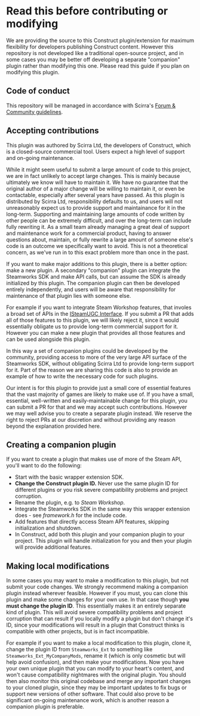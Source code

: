 # Read this before contributing or modifying

We are providing the source to this Construct plugin/extension for maximum flexibility for developers publishing Construct content. However this repository is not developed like a traditional open-source project, and in some cases you may be better off developing a separate "companion" plugin rather than modifying this one. Please read this guide if you plan on modifying this plugin.

## Code of conduct

This repository will be managed in accordance with Scirra's [Forum & Community guidelines](https://www.construct.net/en/forum/general/open-topic-33/forum-community-guidelines-141035).

## Accepting contributions

This plugin was authored by Scirra Ltd, the developers of Construct, which is a closed-source commercial tool. Users expect a high level of support and on-going maintenance.

While it might seem useful to submit a large amount of code to this project, we are in fact unlikely to accept large changes. This is mainly because ultimately we know will have to maintain it. We have no guarantee that the original author of a major change will be willing to maintain it, or even be contactable, especially after several years have passed. As this plugin is distributed by Scirra Ltd, responsibility defaults to us, and users will not unreasonably expect us to provide support and maintainance for it in the long-term. Supporting and maintaining large amounts of code written by other people can be extremely difficult, and over the long-term can include fully rewriting it. As a small team already managing a great deal of support and maintenance work for a commercial product, having to answer questions about, maintain, or fully rewrite a large amount of someone else's code is an outcome we specifically want to avoid. This is not a theoretical concern, as we've run in to this exact problem more than once in the past.

If you want to make major additions to this plugin, there is a better option: make a new plugin. A secondary "companion" plugin can integrate the Steamworks SDK and make API calls, but can assume the SDK is already initialized by this plugin. The companion plugin can then be developed entirely independently, and users will be aware that responsibility for maintenance of that plugin lies with someone else.

For example if you want to integrate Steam Workshop features, that involes a broad set of APIs in the [ISteamUGC Interface](https://partner.steamgames.com/doc/api/ISteamUGC). If you submit a PR that adds all of those features to this plugin, we will likely reject it, since it would essentially obligate us to provide long-term commercial support for it. However you can make a new plugin that provides all those features and can be used alongside this plugin.

In this way a set of companion plugins could be developed by the community, providing access to more of the very large API surface of the Steamworks SDK, without obligating Scirra Ltd to provide long-term support for it. Part of the reason we are sharing this code is also to provide an example of how to write the necessary code for such plugins.

Our intent is for this plugin to provide just a small core of essential features that the vast majority of games are likely to make use of. If you have a small, essential, well-written and easily-maintainable change for this plugin, you can submit a PR for that and we may accept such contributions. However we may well advise you to create a separate plugin instead. We reserve the right to reject PRs at our discretion and without providing any reason beyond the explanation provided here.

## Creating a companion plugin

If you want to create a plugin that makes use of more of the Steam API, you'll want to do the following:

- Start with the basic wrapper extension SDK.
- **Change the Construct plugin ID.** Never use the same plugin ID for different plugins or you risk severe compatibility problems and project corruption.
- Rename the plugin, e.g. to *Steam Workshop*.
- Integrate the Steamworks SDK in the same way this wrapper extension does - see *framework.h* for the include code.
- Add features that directly access Steam API features, skipping initialization and shutdown.
- In Construct, add both this plugin and your companion plugin to your project. This plugin will handle initialization for you and then your plugin will provide additional features.

## Making local modifications

In some cases you may want to make a modification to this plugin, but not submit your code changes. We strongly recommend making a companion plugin instead wherever feasible. However if you must, you can clone this plugin and make some changes for your own use. In that case though **you must change the plugin ID**. This essentially makes it an entirely separate kind of plugin. This will avoid severe compatibility problems and project corruption that can result if you locally modify a plugin but don't change it's ID, since your modifications will result in a plugin that Construct thinks is compatible with other projects, but is in fact incompatible.

For example if you want to make a local modification to this plugin, clone it, change the plugin ID from `Steamworks_Ext` to something like `Steamworks_Ext_MyCompanyMods`, rename it (which is only cosmetic but will help avoid confusion), and then make your modifications. Now you have your own unique plugin that you can modify to your heart's content, and won't cause compatibility nightmares with the original plugin. You should then also monitor this original codebase and merge any important changes to your cloned plugin, since they may be important updates to fix bugs or support new versions of other software. That could also prove to be significant on-going maintenance work, which is another reason a companion plugin is preferable.